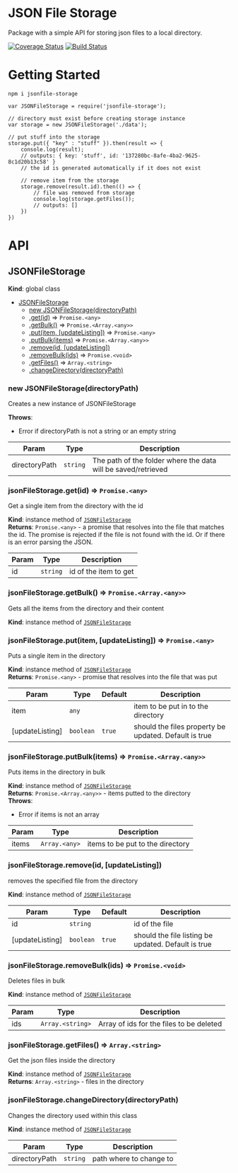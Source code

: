 # JSON File Storage

Package with a simple API for storing json files to a local directory.

[![Coverage Status](https://coveralls.io/repos/github/tVienonen/jsonfile-storage/badge.svg?branch=master)](https://coveralls.io/github/tVienonen/jsonfile-storage?branch=master)
[![Build Status](https://travis-ci.org/tVienonen/jsonfile-storage.svg?branch=master)](https://travis-ci.org/tVienonen/jsonfile-storage)
# Getting Started

`npm i jsonfile-storage`

```
var JSONFileStorage = require('jsonfile-storage');

// directory must exist before creating storage instance
var storage = new JSONFileStorage('./data');

// put stuff into the storage
storage.put({ "key" : "stuff" }).then(result => {
    console.log(result);
    // outputs: { key: 'stuff', id: '137280bc-8afe-4ba2-9625-8c1d20b13c58' }
    // the id is generated automatically if it does not exist
    
    // remove item from the storage
    storage.remove(result.id).then(() => {
        // file was removed from storage
        console.log(storage.getFiles());
        // outputs: []
    })
})
```

# API

<a name="JSONFileStorage"></a>

## JSONFileStorage
**Kind**: global class  

* [JSONFileStorage](#JSONFileStorage)
    * [new JSONFileStorage(directoryPath)](#new_JSONFileStorage_new)
    * [.get(id)](#JSONFileStorage+get) ⇒ <code>Promise.&lt;any&gt;</code>
    * [.getBulk()](#JSONFileStorage+getBulk) ⇒ <code>Promise.&lt;Array.&lt;any&gt;&gt;</code>
    * [.put(item, [updateListing])](#JSONFileStorage+put) ⇒ <code>Promise.&lt;any&gt;</code>
    * [.putBulk(items)](#JSONFileStorage+putBulk) ⇒ <code>Promise.&lt;Array.&lt;any&gt;&gt;</code>
    * [.remove(id, [updateListing])](#JSONFileStorage+remove)
    * [.removeBulk(ids)](#JSONFileStorage+removeBulk) ⇒ <code>Promise.&lt;void&gt;</code>
    * [.getFiles()](#JSONFileStorage+getFiles) ⇒ <code>Array.&lt;string&gt;</code>
    * [.changeDirectory(directoryPath)](#JSONFileStorage+changeDirectory)

<a name="new_JSONFileStorage_new"></a>

### new JSONFileStorage(directoryPath)
Creates a new instance of JSONFileStorage

**Throws**:

- Error if directoryPath is not a string or an empty string


| Param | Type | Description |
| --- | --- | --- |
| directoryPath | <code>string</code> | The path of the folder where the data will be saved/retrieved |

<a name="JSONFileStorage+get"></a>

### jsonFileStorage.get(id) ⇒ <code>Promise.&lt;any&gt;</code>
Get a single item from the directory with the id

**Kind**: instance method of [<code>JSONFileStorage</code>](#JSONFileStorage)  
**Returns**: <code>Promise.&lt;any&gt;</code> - a promise that resolves into the file that matches the id.
The promise is rejected if the file is not found with the id. Or if there is an error parsing the JSON.  

| Param | Type | Description |
| --- | --- | --- |
| id | <code>string</code> | id of the item to get |

<a name="JSONFileStorage+getBulk"></a>

### jsonFileStorage.getBulk() ⇒ <code>Promise.&lt;Array.&lt;any&gt;&gt;</code>
Gets all the items from the directory and their content

**Kind**: instance method of [<code>JSONFileStorage</code>](#JSONFileStorage)  
<a name="JSONFileStorage+put"></a>

### jsonFileStorage.put(item, [updateListing]) ⇒ <code>Promise.&lt;any&gt;</code>
Puts a single item in the directory

**Kind**: instance method of [<code>JSONFileStorage</code>](#JSONFileStorage)  
**Returns**: <code>Promise.&lt;any&gt;</code> - promise that resolves into the file that was put  

| Param | Type | Default | Description |
| --- | --- | --- | --- |
| item | <code>any</code> |  | item to be put in to the directory |
| [updateListing] | <code>boolean</code> | <code>true</code> | should the files property be updated. Default is true |

<a name="JSONFileStorage+putBulk"></a>

### jsonFileStorage.putBulk(items) ⇒ <code>Promise.&lt;Array.&lt;any&gt;&gt;</code>
Puts items in the directory in bulk

**Kind**: instance method of [<code>JSONFileStorage</code>](#JSONFileStorage)  
**Returns**: <code>Promise.&lt;Array.&lt;any&gt;&gt;</code> - items putted to the directory  
**Throws**:

- Error if items is not an array


| Param | Type | Description |
| --- | --- | --- |
| items | <code>Array.&lt;any&gt;</code> | items to be put to the directory |

<a name="JSONFileStorage+remove"></a>

### jsonFileStorage.remove(id, [updateListing])
removes the specified file from the directory

**Kind**: instance method of [<code>JSONFileStorage</code>](#JSONFileStorage)  

| Param | Type | Default | Description |
| --- | --- | --- | --- |
| id | <code>string</code> |  | id of the file |
| [updateListing] | <code>boolean</code> | <code>true</code> | should the file listing be updated. Default is true |

<a name="JSONFileStorage+removeBulk"></a>

### jsonFileStorage.removeBulk(ids) ⇒ <code>Promise.&lt;void&gt;</code>
Deletes files in bulk

**Kind**: instance method of [<code>JSONFileStorage</code>](#JSONFileStorage)  

| Param | Type | Description |
| --- | --- | --- |
| ids | <code>Array.&lt;string&gt;</code> | Array of ids for the files to be deleted |

<a name="JSONFileStorage+getFiles"></a>

### jsonFileStorage.getFiles() ⇒ <code>Array.&lt;string&gt;</code>
Get the json files inside the directory

**Kind**: instance method of [<code>JSONFileStorage</code>](#JSONFileStorage)  
**Returns**: <code>Array.&lt;string&gt;</code> - files in the directory  
<a name="JSONFileStorage+changeDirectory"></a>

### jsonFileStorage.changeDirectory(directoryPath)
Changes the directory used within this class

**Kind**: instance method of [<code>JSONFileStorage</code>](#JSONFileStorage)  

| Param | Type | Description |
| --- | --- | --- |
| directoryPath | <code>string</code> | path where to change to |

